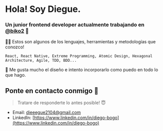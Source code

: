 # Hola! Soy Diegue.
### Un junior frontend developer actualmente trabajando en [@biko2](https://github.com/biko2) 🐣

🕵️‍♀️ Estos son algunos de los lenguajes, herramientas y metodologías que conozco!

 `React, React Native, Extreme Programming, Atomic Design, Hexagonal Architecture, Agile, TDD, BDD...`

🥰 Me gusta mucho el diseño e intento incorporarlo como puedo en todo lo que hago.

## Ponte en contacto conmigo 💌

> Tratare de responderte lo antes posible! 😇
- Email: dieeegue2104@gmail.com
- LinkedIn: [https://www.linkedin.com/in/diego-bogo](https://www.linkedin.com/in/diego-bogo)

